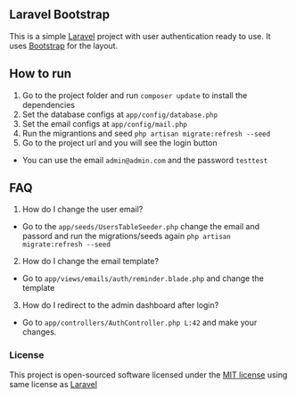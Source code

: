 ## Laravel Bootstrap


This is a simple [Laravel](http://laravel.com/) project with user authentication ready to use.
It uses [Bootstrap](http://getbootstrap.com) for the layout.

## How to run

1. Go to the project folder and run `composer update` to install the dependencies
2. Set the database configs at `app/config/database.php`
3. Set the email configs at `app/config/mail.php`
4. Run the migrantions and seed `php artisan migrate:refresh --seed`
5. Go to the project url and you will see the login button
  * You can use the email `admin@admin.com` and the password `testtest`


## FAQ

1. How do I change the user email?
  * Go to the `app/seeds/UsersTableSeeder.php` change the email and passord and run the migrations/seeds again `php artisan migrate:refresh --seed` 

2. How do I change the email template?
  * Go to `app/views/emails/auth/reminder.blade.php` and change the template

3. How do I redirect to the admin dashboard after login?
  * Go to `app/controllers/AuthController.php L:42` and make your changes.


### License

This project is open-sourced software licensed under the [MIT license](http://opensource.org/licenses/MIT) using same license as [Laravel](http://laravel.com/)

